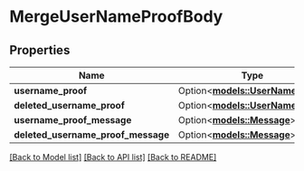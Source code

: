 # MergeUserNameProofBody

## Properties

Name | Type | Description | Notes
------------ | ------------- | ------------- | -------------
**username_proof** | Option<[**models::UserNameProof**](UserNameProof.md)> |  | [optional]
**deleted_username_proof** | Option<[**models::UserNameProof**](UserNameProof.md)> |  | [optional]
**username_proof_message** | Option<[**models::Message**](Message.md)> |  | [optional]
**deleted_username_proof_message** | Option<[**models::Message**](Message.md)> |  | [optional]

[[Back to Model list]](../README.md#documentation-for-models) [[Back to API list]](../README.md#documentation-for-api-endpoints) [[Back to README]](../README.md)


